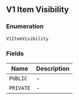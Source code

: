 ## V1 Item Visibility

### Enumeration

`V1ItemVisibility`

### Fields

| Name | Description |
|  --- | --- |
| `PUBLIC` | - |
| `PRIVATE` | - |

